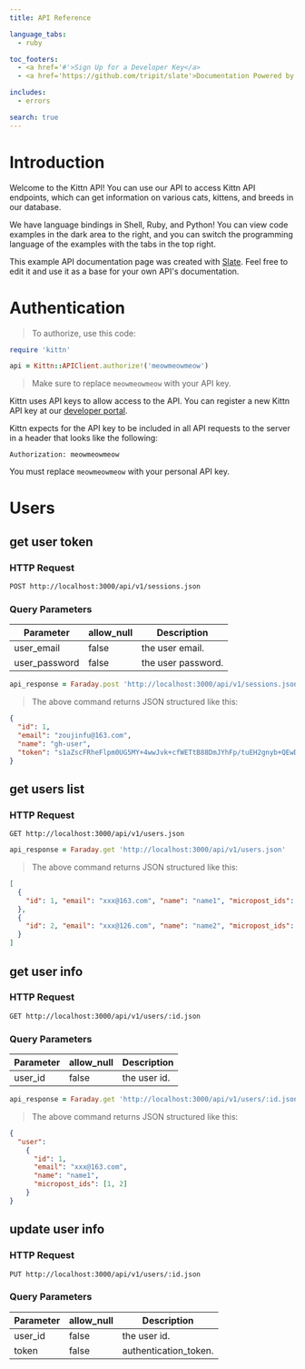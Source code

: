 ```yaml
---
title: API Reference

language_tabs:
  - ruby

toc_footers:
  - <a href='#'>Sign Up for a Developer Key</a>
  - <a href='https://github.com/tripit/slate'>Documentation Powered by Slate</a>

includes:
  - errors

search: true
---
```


# Introduction

Welcome to the Kittn API! You can use our API to access Kittn API endpoints, which can get information on various cats, kittens, and breeds in our database.

We have language bindings in Shell, Ruby, and Python! You can view code examples in the dark area to the right, and you can switch the programming language of the examples with the tabs in the top right.

This example API documentation page was created with [Slate](https://github.com/tripit/slate). Feel free to edit it and use it as a base for your own API's documentation.

# Authentication

> To authorize, use this code:

```ruby
require 'kittn'

api = Kittn::APIClient.authorize!('meowmeowmeow')
```


> Make sure to replace `meowmeowmeow` with your API key.

Kittn uses API keys to allow access to the API. You can register a new Kittn API key at our [developer portal](http://example.com/developers).

Kittn expects for the API key to be included in all API requests to the server in a header that looks like the following:

`Authorization: meowmeowmeow`

<aside class="notice">
You must replace <code>meowmeowmeow</code> with your personal API key.
</aside>

# Users

## get user token

### HTTP Request

`POST http://localhost:3000/api/v1/sessions.json`

### Query Parameters

Parameter | allow_null | Description
--------- | ------- | -----------
user_email | false | the user email.
user_password | false | the user password.

```ruby
api_response = Faraday.post 'http://localhost:3000/api/v1/sessions.json', {user: {email: your_email, password: your_password}}
```

> The above command returns JSON structured like this:

```json
{
  "id": 1, 
  "email": "zoujinfu@163.com", 
  "name": "gh-user", 
  "token": "s1aZscFRheFlpm0UG5MY+4wwJvk+cfWETtB88DmJYhFp/tuEH2gnyb+QEwDTmmZYnt3wvtbRH9Cs8Md50lIhow=="
}
```

## get users list

### HTTP Request

`GET http://localhost:3000/api/v1/users.json`

```ruby
api_response = Faraday.get 'http://localhost:3000/api/v1/users.json'
```

> The above command returns JSON structured like this:

```json
[
  {
    "id": 1, "email": "xxx@163.com", "name": "name1", "micropost_ids": [1, 2]
  }, 
  {
    "id": 2, "email": "xxx@126.com", "name": "name2", "micropost_ids": []
  }
]
```

## get user info

### HTTP Request

`GET http://localhost:3000/api/v1/users/:id.json`

### Query Parameters

Parameter | allow_null | Description
--------- | ------- | -----------
user_id | false | the user id.

```ruby
api_response = Faraday.get 'http://localhost:3000/api/v1/users/:id.json'
```

> The above command returns JSON structured like this:

```json
{
  "user": 
    {
      "id": 1, 
      "email": "xxx@163.com", 
      "name": "name1", 
      "micropost_ids": [1, 2]
    }
}
```

## update user info

### HTTP Request

`PUT http://localhost:3000/api/v1/users/:id.json`

### Query Parameters

Parameter | allow_null | Description
--------- | ------- | -----------
user_id | false | the user id.
token   | false | authentication_token.


